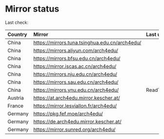 <script src="./time.js"></script>
# Mirror status
Last check: <script type="text/javascript">localize(1688681924.5289614);</script>

|Country|Mirror|Last update|
|:------|:-----|:----------|
|China|https://mirrors.tuna.tsinghua.edu.cn/arch4edu/|<script type="text/javascript">localize(1688625372);</script>|
|China|https://mirrors.aliyun.com/arch4edu/|<script type="text/javascript">localize(1688625372);</script>|
|China|https://mirrors.bfsu.edu.cn/arch4edu/|<script type="text/javascript">localize(1688625372);</script>|
|China|https://mirror.iscas.ac.cn/arch4edu/|<script type="text/javascript">localize(1688668298);</script>|
|China|https://mirrors.nju.edu.cn/arch4edu/|<script type="text/javascript">localize(1688539009);</script>|
|China|https://mirrors.sau.edu.cn/arch4edu/|<script type="text/javascript">localize(1688625372);</script>|
|China|https://mirrors.ynu.edu.cn/arch4edu/|ReadTimeout|
|Austria|https://at.arch4edu.mirror.kescher.at/|<script type="text/javascript">localize(1688625372);</script>|
|France|https://mirror.lesviallon.fr/arch4edu/|<script type="text/javascript">localize(1688625372);</script>|
|Germany|https://pkg.fef.moe/arch4edu/|<script type="text/javascript">localize(1688625372);</script>|
|Germany|https://de.arch4edu.mirror.kescher.at/|<script type="text/javascript">localize(1688625372);</script>|
|Germany|https://mirror.sunred.org/arch4edu/|<script type="text/javascript">localize(1688625372);</script>|

<script src="./tablefilter/tablefilter.js"></script>
<script src="./table.js"></script>